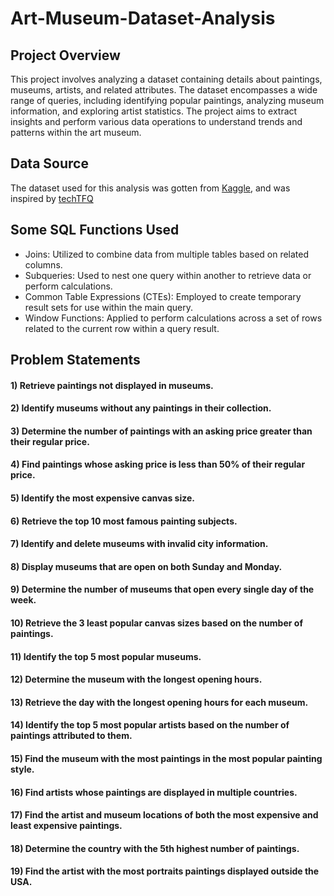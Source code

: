 # Art-Museum-Dataset-Analysis

## Project Overview

This project involves analyzing a dataset containing details about paintings, museums, artists, and related attributes.
The dataset encompasses a wide range of queries, including identifying popular paintings, analyzing museum information, 
and exploring artist statistics. The project aims to extract insights and perform various data operations to understand 
trends and patterns within the art museum.
 
## Data Source
The dataset used for this analysis was gotten from [Kaggle](https://www.kaggle.com/datasets/mexwell/famous-paintings), and was
inspired by [techTFQ](https://www.youtube.com/channel/UCnz-ZXXER4jOvuED5trXfEA/videos?view_as=subscriber)


## Some SQL Functions Used
- Joins: Utilized to combine data from multiple tables based on related columns.
- Subqueries: Used to nest one query within another to retrieve data or perform calculations.
- Common Table Expressions (CTEs): Employed to create temporary result sets for use within the main query.
- Window Functions: Applied to perform calculations across a set of rows related to the current row within a query result.

## Problem Statements
#### 1) Retrieve paintings not displayed in museums.

#### 2) Identify museums without any paintings in their collection.

#### 3) Determine the number of paintings with an asking price greater than their regular price.

#### 4) Find paintings whose asking price is less than 50% of their regular price.

#### 5) Identify the most expensive canvas size.

#### 6) Retrieve the top 10 most famous painting subjects.

#### 7) Identify and delete museums with invalid city information.

#### 8) Display museums that are open on both Sunday and Monday.

#### 9) Determine the number of museums that open every single day of the week.

#### 10) Retrieve the 3 least popular canvas sizes based on the number of paintings. 

#### 11) Identify the top 5 most popular museums.

#### 12) Determine the museum with the longest opening hours.

#### 13) Retrieve the day with the longest opening hours for each museum.

#### 14) Identify the top 5 most popular artists based on the number of paintings attributed to them.

#### 15) Find the museum with the most paintings in the most popular painting style.

#### 16) Find artists whose paintings are displayed in multiple countries.

#### 17) Find the artist and museum locations of both the most expensive and least expensive paintings.

#### 18) Determine the country with the 5th highest number of paintings.

#### 19) Find the artist with the most portraits paintings displayed outside the USA.
